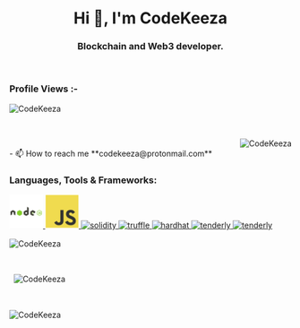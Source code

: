 <h1 align="center">Hi 👋, I'm CodeKeeza</h1>
<h3 align="center">Blockchain and Web3 developer.</h3>

<br>

<p align="right"> <h3>Profile Views :-</h3> <img src="https://komarev.com/ghpvc/?username=CodeKeeza&label=Profile%20views&color=0e75b6&style=flat"
    alt="CodeKeeza" /> 
  </p>

<br>

<p><img align="right" src="https://github.com/Adam-pw/Adam-pw/blob/main/animation_500_kxa883sd.gif" alt="CodeKeeza" /></p>

<br>
- 📫 How to reach me **codekeeza@protonmail.com**
<br>

<h3 align="left">Languages, Tools & Frameworks:</h3>
<p align="left">
  <a href="https://nodejs.org" target="_blank" rel="noreferrer"> <img
      src="https://raw.githubusercontent.com/devicons/devicon/master/icons/nodejs/nodejs-original-wordmark.svg"
      alt="nodejs" width="60" height="60" /> </a> <a href="https://developer.mozilla.org/en-US/docs/Web/JavaScript" target="_blank"
    rel="noreferrer"> <img
      src="https://raw.githubusercontent.com/devicons/devicon/master/icons/javascript/javascript-original.svg"
      alt="javascript" width="60" height="60" /> </a><a href="https://docs.soliditylang.org/" target="_blank"
    rel="noreferrer"> <img
      src="https://www.logosvgpng.com/wp-content/uploads/2018/10/solidity-logo-vector.png"
      alt="solidity" width="60" height="60" /> </a><a href="https://trufflesuite.com/" target="_blank"
    rel="noreferrer"> <img
      src="https://trufflesuite.com/assets/logo.png"
      alt="truffle" width="60" height="60" /> </a><a href="https://hardhat.org/" target="_blank"
    rel="noreferrer"> <img
      src="https://pbs.twimg.com/profile_images/1317925773425168384/XQkaoFRg_400x400.jpg"
      alt="hardhat" width="60" height="60" /> </a><a href="https://tenderly.co/" target="_blank"
    rel="noreferrer"> <img
      src="https://tenderly.co/static/logo-vertical-48c77fb121bed85553a911251d2923a5.svg"
      alt="tenderly" width="60" height="60" /> </a><a href="https://next-stack.github.io/ganache/" target="_blank"
    rel="noreferrer"> <img
      src="https://next-stack.github.io/docs/ganache/images/ganache-logo.png"
      alt="tenderly" width="60" height="60" /> </a>
</p>


<p>
  <img align="center"
    src="https://github-readme-stats.vercel.app/api/top-langs?username=CodeKeeza&show_icons=true&locale=en&bg_color=0d1117&text_color=ffffff&layout=compact&hide=css"
    alt="CodeKeeza" 
    bg_color=#808080/>
</p>

<br>

<p>&nbsp;
  <img align="center" 
    src="https://github-readme-stats.vercel.app/api?username=CodeKeeza&show_icons=true&count_private=true&locale=en&bg_color=0d1117&text_color=ffffff&repo=convoychat"
    alt="CodeKeeza" />
</p>

<br>

<p>
   <img align="center"
        src="https://github-readme-streak-stats.herokuapp.com/?user=CodeKeeza&theme=dark&background=0d1117&date_format=M%20j%5B%2C%20Y%5D" 
        alt="CodeKeeza" />
</p>
      
